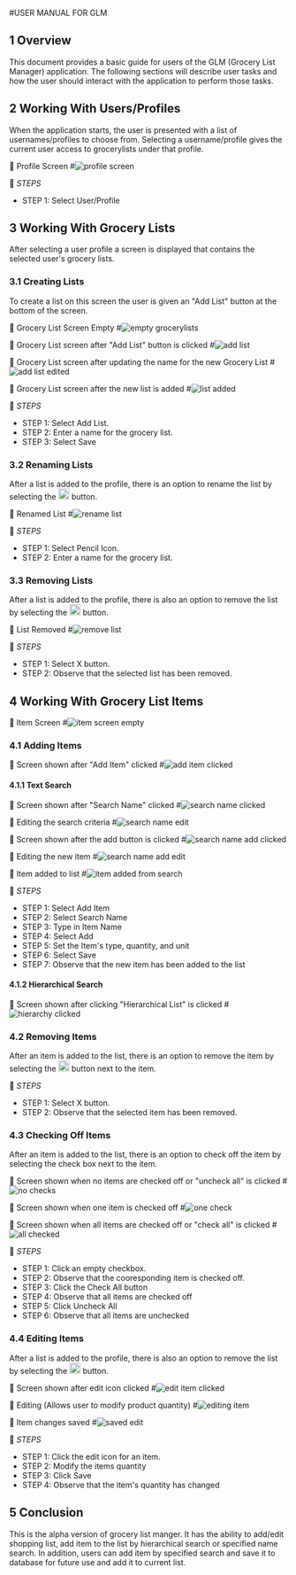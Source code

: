 #USER MANUAL FOR GLM

## 1 Overview

This document provides a basic guide for users of the GLM (Grocery List Manager) application. The following sections will describe user tasks and how the user should interact with the application to perform those tasks.
  
## 2 Working With Users/Profiles

When the application starts, the user is presented with a list of usernames/profiles to choose from. Selecting a username/profile gives the current user access to grocerylists under that profile.

:arrow_down_small: Profile Screen
#![profile screen](Images/screenshot_profiles.png)


:scroll: _STEPS_
* STEP 1: Select User/Profile

## 3 Working With Grocery Lists
After selecting a user profile a screen is displayed that contains the selected user's grocery lists.

### 3.1 Creating Lists
To create a list on this screen the user is given an "Add List" button at the bottom of the screen.

:arrow_down_small: Grocery List Screen Empty
#![empty grocerylists](Images/screenshot_addlist_empty.png)

:arrow_down_small: Grocery List screen after "Add List" button is clicked
#![add list](Images/screenshot_addlist_clicked.png)

:arrow_down_small: Grocery List screen after updating the name for the new Grocery List
#![add list edited](Images/screenshot_addlist_clicked_updated.png)

:arrow_down_small: Grocery List screen after the new list is added
#![list added](Images/screenshot_addlist_onelist.png)

:scroll: _STEPS_
* STEP 1: Select Add List.
* STEP 2: Enter a name for the grocery list.
* STEP 3: Select Save

### 3.2 Renaming Lists
After a list is added to the profile, there is an option to rename the list by selecting the <img src="Images/edit_button.png" alt="pencil icon" width="20" height="20"/> button.

:arrow_down_small: Renamed List
#![rename list](Images/screenshot_addlist_clicked_updated.png)

:scroll: _STEPS_
* STEP 1: Select Pencil Icon.
* STEP 2: Enter a name for the grocery list.

### 3.3 Removing Lists
After a list is added to the profile, there is also an option to remove the list by selecting the <img src="Images/remove_sign.png" alt="X icon" width="20" height="20"/>  button.

:arrow_down_small: List Removed
#![remove list](Images/screenshot_addlist_empty.png)

:scroll: _STEPS_
* STEP 1: Select X button.
* STEP 2: Observe that the selected list has been removed.

## 4 Working With Grocery List Items

:arrow_down_small: Item Screen
#![item screen empty](Images/screenshot_firstlist_selected.png)

### 4.1 Adding Items

:arrow_down_small: Screen shown after "Add Item" clicked 
#![add item clicked](Images/screenshot_additem_clicked.png)

#### 4.1.1 Text Search

:arrow_down_small: Screen shown after "Search Name" clicked
#![search name clicked](Images/screenshot_searchname_clicked.png)

:arrow_down_small: Editing the search criteria
#![search name edit](Images/screenshot_searchname_edited.png)

:arrow_down_small: Screen shown after the add button is clicked
#![search name add clicked](Images/screenshot_searchname_add_clicked.png)

:arrow_down_small: Editing the new item
#![search name add edit](Images/screenshot_searchname_add_edited.png)

:arrow_down_small: Item added to list
#![item added from search](Images/screenshot_itemAddedFromSearchName.png)

:scroll: _STEPS_
* STEP 1: Select Add Item
* STEP 2: Select Search Name
* STEP 3: Type in Item Name
* STEP 4: Select Add
* STEP 5: Set the Item's type, quantity, and unit
* STEP 6: Select Save
* STEP 7: Observe that the new item has been added to the list

#### 4.1.2 Hierarchical Search

:arrow_down_small: Screen shown after clicking "Hierarchical List" is clicked
#![hierarchy clicked](Images/screenshot_hierarchy_clicked.png)

### 4.2 Removing Items

After an item is added to the list, there is an option to remove the item by selecting the <img src="Images/remove_sign.png" alt="X icon" width="20" height="20"/> button next to the item.

:scroll: _STEPS_
* STEP 1: Select X button.
* STEP 2: Observe that the selected item has been removed.

### 4.3 Checking Off Items

After an item is added to the list, there is an option to check off the item by selecting the check box next to the item.

:arrow_down_small: Screen shown when no items are checked off or "uncheck all" is clicked
#![no checks](Images/screenshot_multipleitems_unchecked.png)

:arrow_down_small: Screen shown when one item is checked off
#![one check](Images/screenshot_multipleitems_onechecked.png)

:arrow_down_small: Screen shown when all items are checked off or "check all" is clicked
#![all checked](Images/screenshot_multipleitems_allchecked.png)

:scroll: _STEPS_
* STEP 1: Click an empty checkbox.
* STEP 2: Observe that the cooresponding item is checked off.
* STEP 3: Click the Check All button
* STEP 4: Observe that all items are checked off
* STEP 5: Click Uncheck All
* STEP 6: Observe that all items are unchecked

### 4.4 Editing Items

After a list is added to the profile, there is also an option to remove the list by selecting the <img src="Images/edit_button.png" alt="pencil icon" width="20" height="20"/> button.

:arrow_down_small:  Screen shown after edit icon clicked
#![edit item clicked](Images/screenshot_edititem_clicked.png)

:arrow_down_small: Editing (Allows user to modify product quantity)
#![editing item](Images/screenshot_edititem_edited.png)

:arrow_down_small: Item changes saved
#![saved edit](Images/screenshot_edititem_saved.png)

:scroll: _STEPS_
* STEP 1: Click the edit icon for an item.
* STEP 2: Modify the items quantity 
* STEP 3: Click Save
* STEP 4: Observe that the item's quantity has changed

## 5 Conclusion
This is the alpha version of grocery list manger. It has the ability to add/edit shopping list, add item to the list by hierarchical search or specified name search. In addition, users can add item by specified search and save it to database for future use and add it to current list.

